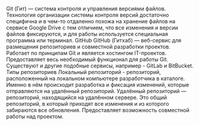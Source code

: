 Git (Гит) — система контроля и управления версиями файлов. Технология организации системы контроля версий достаточно специфична и в чем-то отдаленно похожа на хранение файлов на сервисе Google Drive с тем отличием, что все изменения и версии файлов фиксируются, и для работы используется специальная программа или терминал.
GitHub
GitHub (Гитхаб) — веб-сервис для размещения репозиториев и совместной разработки проектов. Работает по принципам Git и является хостингом IT-проектов. Предоставляет весь необходимый функционал для работы Git. Существуют и другие подобные сервисы, например - GitLab и BitBucket.
Типы репозиториев
Локальный репозиторий - репозиторий, расположенный на локальном компьютере разработчика в каталоге. Именно в нём происходит разработка и фиксация изменений, которые отправляются на удалённый репозиторий.
Удалённый репозиторий — репозиторий, находящийся на удалённом сервере. Это общий репозиторий, в который приходят все изменения и из которого забираются все обновления. Предоставляет возможность совместной работы над проектом.
